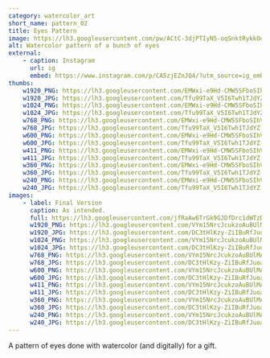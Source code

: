 ```yaml
---
category: watercolor_art
short_name: pattern_02
title: Eyes Pattern
image: https://lh3.googleusercontent.com/pw/ACtC-3djPTIyN5-oqSnktRykkOo8oTYHi0BCZxFY1w77-KgEu_UZVed-9R6TwqK7IJ0cU0TKWXy5oLybHRbD2y811Ie_vfkuY-bohxQaXlyt1G3S72gkFYwj-aViwB-ZPeVQiIc3O-n7flddUOfXS1cpbGw5=w1200-h630-no?authuser=0
alt: Watercolor pattern of a bunch of eyes
external:
    - caption: Instagram
      url: ig
      embed: https://www.instagram.com/p/CA5zjEZnJQ4/?utm_source=ig_embed&amp;utm_campaign=loading
thumbs:
    w1920_PNG: https://lh3.googleusercontent.com/EMWxi-e9Hd-CMW5SFboSIhVAytJyZVIwdddDsPuW0z3BQSFBgfgO2n3Qm_M7U4Orm_xbLVM_4GhCKKyEyfaQHolx89xI8-eSS7QPxEXbq1m6yzKlyjvN6x45w4IhcSIm-irJOiFPdA=w355
    w1920_JPG: https://lh3.googleusercontent.com/Tfu99TaX_V5I6Twh1TJdYZ-Nbw_1U_y_i0Pvvo1vLERlq8itue1e56Hxswtudqjf_9sLgPqXR3Umfy7ui5ab3NT3nTcLpyPACMSkLPOjqxZ3Q7HprDguZz3Dtv4L_GLzu1EEFvfV8w=w355
    w1024_PNG: https://lh3.googleusercontent.com/EMWxi-e9Hd-CMW5SFboSIhVAytJyZVIwdddDsPuW0z3BQSFBgfgO2n3Qm_M7U4Orm_xbLVM_4GhCKKyEyfaQHolx89xI8-eSS7QPxEXbq1m6yzKlyjvN6x45w4IhcSIm-irJOiFPdA=w284
    w1024_JPG: https://lh3.googleusercontent.com/Tfu99TaX_V5I6Twh1TJdYZ-Nbw_1U_y_i0Pvvo1vLERlq8itue1e56Hxswtudqjf_9sLgPqXR3Umfy7ui5ab3NT3nTcLpyPACMSkLPOjqxZ3Q7HprDguZz3Dtv4L_GLzu1EEFvfV8w=w284
    w768_PNG: https://lh3.googleusercontent.com/EMWxi-e9Hd-CMW5SFboSIhVAytJyZVIwdddDsPuW0z3BQSFBgfgO2n3Qm_M7U4Orm_xbLVM_4GhCKKyEyfaQHolx89xI8-eSS7QPxEXbq1m6yzKlyjvN6x45w4IhcSIm-irJOiFPdA=w213
    w768_JPG: https://lh3.googleusercontent.com/Tfu99TaX_V5I6Twh1TJdYZ-Nbw_1U_y_i0Pvvo1vLERlq8itue1e56Hxswtudqjf_9sLgPqXR3Umfy7ui5ab3NT3nTcLpyPACMSkLPOjqxZ3Q7HprDguZz3Dtv4L_GLzu1EEFvfV8w=w213
    w600_PNG: https://lh3.googleusercontent.com/EMWxi-e9Hd-CMW5SFboSIhVAytJyZVIwdddDsPuW0z3BQSFBgfgO2n3Qm_M7U4Orm_xbLVM_4GhCKKyEyfaQHolx89xI8-eSS7QPxEXbq1m6yzKlyjvN6x45w4IhcSIm-irJOiFPdA=w166
    w600_JPG: https://lh3.googleusercontent.com/Tfu99TaX_V5I6Twh1TJdYZ-Nbw_1U_y_i0Pvvo1vLERlq8itue1e56Hxswtudqjf_9sLgPqXR3Umfy7ui5ab3NT3nTcLpyPACMSkLPOjqxZ3Q7HprDguZz3Dtv4L_GLzu1EEFvfV8w=w166
    w411_PNG: https://lh3.googleusercontent.com/EMWxi-e9Hd-CMW5SFboSIhVAytJyZVIwdddDsPuW0z3BQSFBgfgO2n3Qm_M7U4Orm_xbLVM_4GhCKKyEyfaQHolx89xI8-eSS7QPxEXbq1m6yzKlyjvN6x45w4IhcSIm-irJOiFPdA=w114
    w411_JPG: https://lh3.googleusercontent.com/Tfu99TaX_V5I6Twh1TJdYZ-Nbw_1U_y_i0Pvvo1vLERlq8itue1e56Hxswtudqjf_9sLgPqXR3Umfy7ui5ab3NT3nTcLpyPACMSkLPOjqxZ3Q7HprDguZz3Dtv4L_GLzu1EEFvfV8w=w114
    w360_PNG: https://lh3.googleusercontent.com/EMWxi-e9Hd-CMW5SFboSIhVAytJyZVIwdddDsPuW0z3BQSFBgfgO2n3Qm_M7U4Orm_xbLVM_4GhCKKyEyfaQHolx89xI8-eSS7QPxEXbq1m6yzKlyjvN6x45w4IhcSIm-irJOiFPdA=w100
    w360_JPG: https://lh3.googleusercontent.com/Tfu99TaX_V5I6Twh1TJdYZ-Nbw_1U_y_i0Pvvo1vLERlq8itue1e56Hxswtudqjf_9sLgPqXR3Umfy7ui5ab3NT3nTcLpyPACMSkLPOjqxZ3Q7HprDguZz3Dtv4L_GLzu1EEFvfV8w=w100
    w240_PNG: https://lh3.googleusercontent.com/EMWxi-e9Hd-CMW5SFboSIhVAytJyZVIwdddDsPuW0z3BQSFBgfgO2n3Qm_M7U4Orm_xbLVM_4GhCKKyEyfaQHolx89xI8-eSS7QPxEXbq1m6yzKlyjvN6x45w4IhcSIm-irJOiFPdA=w66
    w240_JPG: https://lh3.googleusercontent.com/Tfu99TaX_V5I6Twh1TJdYZ-Nbw_1U_y_i0Pvvo1vLERlq8itue1e56Hxswtudqjf_9sLgPqXR3Umfy7ui5ab3NT3nTcLpyPACMSkLPOjqxZ3Q7HprDguZz3Dtv4L_GLzu1EEFvfV8w=w66
images:
    - label: Final Version
      caption: As intended.
      full: https://lh3.googleusercontent.com/jfRaAw6TrGk9GJDfDrc1dWTzDLAc0ZtzHnmfVrK-UPFVelmsSgQ3f2KyCW55hYQ12eJrxHsTpHlj9SH8Xx_NyEZiV9DlrT5UFS0BjrpWQEBXixSg5YmFFUgEx-reGvr2PuX83jytAw=w1080-h1080
      w1920_PNG: https://lh3.googleusercontent.com/VYm15NrcJcukzoAuBUlMARBMk1yNdFe9Ky3O75S3buTvjK3lwNJOzssZXb8OyNejXH6l6nIN3lslJVwPOnVa7596nx-NqCH1xn4i27O7Gl55lNFwlI5K4yFKD9bT_OSjPdym-G_L6w=w850
      w1920_JPG: https://lh3.googleusercontent.com/DC3tHlKzy-ZiIBuRfJuoa8FLzHfqz5oGkJj3IbrEFoSJ-6uvgpdu5e-rIkZOuvs1rzHjzjaBa0wVSpwn_Ps_89i-JpDgq2Q3VeUSiREQYGCKRpmYXyiwDSUsZAiMRIsBPdV4ty0eZA=w850
      w1024_PNG: https://lh3.googleusercontent.com/VYm15NrcJcukzoAuBUlMARBMk1yNdFe9Ky3O75S3buTvjK3lwNJOzssZXb8OyNejXH6l6nIN3lslJVwPOnVa7596nx-NqCH1xn4i27O7Gl55lNFwlI5K4yFKD9bT_OSjPdym-G_L6w=w711
      w1024_JPG: https://lh3.googleusercontent.com/DC3tHlKzy-ZiIBuRfJuoa8FLzHfqz5oGkJj3IbrEFoSJ-6uvgpdu5e-rIkZOuvs1rzHjzjaBa0wVSpwn_Ps_89i-JpDgq2Q3VeUSiREQYGCKRpmYXyiwDSUsZAiMRIsBPdV4ty0eZA=w711
      w768_PNG: https://lh3.googleusercontent.com/VYm15NrcJcukzoAuBUlMARBMk1yNdFe9Ky3O75S3buTvjK3lwNJOzssZXb8OyNejXH6l6nIN3lslJVwPOnVa7596nx-NqCH1xn4i27O7Gl55lNFwlI5K4yFKD9bT_OSjPdym-G_L6w=w533
      w768_JPG: https://lh3.googleusercontent.com/DC3tHlKzy-ZiIBuRfJuoa8FLzHfqz5oGkJj3IbrEFoSJ-6uvgpdu5e-rIkZOuvs1rzHjzjaBa0wVSpwn_Ps_89i-JpDgq2Q3VeUSiREQYGCKRpmYXyiwDSUsZAiMRIsBPdV4ty0eZA=w533
      w600_PNG: https://lh3.googleusercontent.com/VYm15NrcJcukzoAuBUlMARBMk1yNdFe9Ky3O75S3buTvjK3lwNJOzssZXb8OyNejXH6l6nIN3lslJVwPOnVa7596nx-NqCH1xn4i27O7Gl55lNFwlI5K4yFKD9bT_OSjPdym-G_L6w=w416
      w600_JPG: https://lh3.googleusercontent.com/DC3tHlKzy-ZiIBuRfJuoa8FLzHfqz5oGkJj3IbrEFoSJ-6uvgpdu5e-rIkZOuvs1rzHjzjaBa0wVSpwn_Ps_89i-JpDgq2Q3VeUSiREQYGCKRpmYXyiwDSUsZAiMRIsBPdV4ty0eZA=w416
      w411_PNG: https://lh3.googleusercontent.com/VYm15NrcJcukzoAuBUlMARBMk1yNdFe9Ky3O75S3buTvjK3lwNJOzssZXb8OyNejXH6l6nIN3lslJVwPOnVa7596nx-NqCH1xn4i27O7Gl55lNFwlI5K4yFKD9bT_OSjPdym-G_L6w=w285
      w411_JPG: https://lh3.googleusercontent.com/DC3tHlKzy-ZiIBuRfJuoa8FLzHfqz5oGkJj3IbrEFoSJ-6uvgpdu5e-rIkZOuvs1rzHjzjaBa0wVSpwn_Ps_89i-JpDgq2Q3VeUSiREQYGCKRpmYXyiwDSUsZAiMRIsBPdV4ty0eZA=w285
      w360_PNG: https://lh3.googleusercontent.com/VYm15NrcJcukzoAuBUlMARBMk1yNdFe9Ky3O75S3buTvjK3lwNJOzssZXb8OyNejXH6l6nIN3lslJVwPOnVa7596nx-NqCH1xn4i27O7Gl55lNFwlI5K4yFKD9bT_OSjPdym-G_L6w=w250
      w360_JPG: https://lh3.googleusercontent.com/DC3tHlKzy-ZiIBuRfJuoa8FLzHfqz5oGkJj3IbrEFoSJ-6uvgpdu5e-rIkZOuvs1rzHjzjaBa0wVSpwn_Ps_89i-JpDgq2Q3VeUSiREQYGCKRpmYXyiwDSUsZAiMRIsBPdV4ty0eZA=w250
      w240_PNG: https://lh3.googleusercontent.com/VYm15NrcJcukzoAuBUlMARBMk1yNdFe9Ky3O75S3buTvjK3lwNJOzssZXb8OyNejXH6l6nIN3lslJVwPOnVa7596nx-NqCH1xn4i27O7Gl55lNFwlI5K4yFKD9bT_OSjPdym-G_L6w=w166
      w240_JPG: https://lh3.googleusercontent.com/DC3tHlKzy-ZiIBuRfJuoa8FLzHfqz5oGkJj3IbrEFoSJ-6uvgpdu5e-rIkZOuvs1rzHjzjaBa0wVSpwn_Ps_89i-JpDgq2Q3VeUSiREQYGCKRpmYXyiwDSUsZAiMRIsBPdV4ty0eZA=w166
---
```


A pattern of eyes done with watercolor (and digitally) for a gift.
